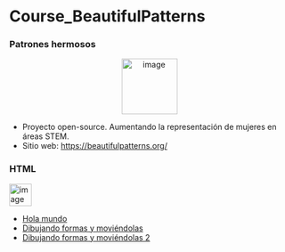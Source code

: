 # Course_BeautifulPatterns

### Patrones hermosos
<p align="center">
<img width="100" alt="image" src="https://user-images.githubusercontent.com/89166148/170891688-e915c1f3-afb9-4700-bb6d-1aa366994a13.png">
</p>

- Proyecto open-source. Aumentando la representación de mujeres en áreas STEM.
- Sitio web: https://beautifulpatterns.org/

### HTML     
<img width="40" alt="image" src="https://logodownload.org/wp-content/uploads/2016/10/html5-logo-8.png">

- [Hola mundo](https://github.com/HannyCarballo/Course_BeautifulPatterns/blob/master/HTML/holaMundo.html)
- [Dibujando formas y moviéndolas](https://github.com/HannyCarballo/Course_BeautifulPatterns/blob/master/HTML/formas.html)
- [Dibujando formas y moviéndolas 2](https://github.com/HannyCarballo/Course_BeautifulPatterns/blob/master/HTML/formas2.html)
